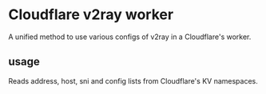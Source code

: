 # Cloudflare v2ray worker
A unified method to use various configs of v2ray in a Cloudflare's worker.

usage
-----
Reads address, host, sni and config lists from Cloudflare's KV namespaces.
